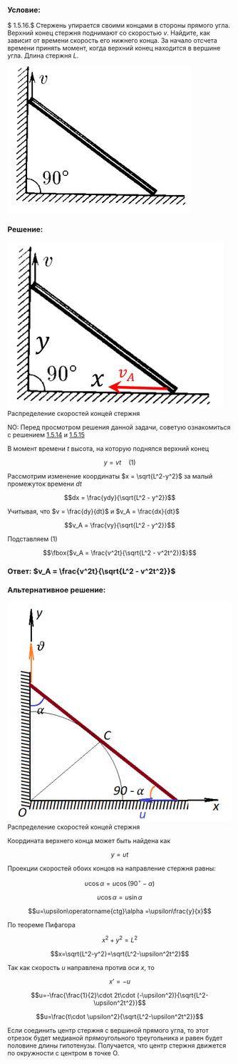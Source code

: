 ###  Условие: 

$ 1.5.16.$ Стержень упирается своими концами в стороны прямого угла. Верхний конец стержня поднимают со скоростью $v$. Найдите, как зависит от времени скорость его нижнего конца. За начало отсчета времени принять момент, когда верхний конец находится в вершине угла. Длина стержня $L$. 

![ К задаче 1.5.16 |411x332, 31%](../../img/1.5.16/statement.png)

###  Решение: 

![ Распределение скоростей концей стержня |486x375, 41%](../../img/1.5.16/draw.png)  Распределение скоростей концей стержня 

NO: Перед просмотром решения данной задачи, советую ознакомиться с решением [1.5.14](../1.5.14) и [1.5.15](../1.5.15)

В момент времени $t$ высота, на которую поднялся верхний конец

$$y = v t\quad(1)$$ 

Рассмотрим изменение координаты $x = \sqrt{L^2-y^2}$ за малый промежуток времени $dt$

$$dx = \frac{ydy}{\sqrt{L^2 - y^2}}$$ 

Учитывая, что $v = \frac{dy}{dt}$ и $v_A = \frac{dx}{dt}$

$$v_A = \frac{vy}{\sqrt{L^2 - y^2}}$$ 

Подставляем $(1)$

$$\fbox{$v_A = \frac{v^2t}{\sqrt{L^2 - v^2t^2}}$}$$ 

###  Ответ: $v_A = \frac{v^2t}{\sqrt{L^2 - v^2t^2}}$

###  Альтернативное решение: 

![ Распределение скоростей концей стержня |524x514, 41%](../../img/1.5.16/draw1.png)  Распределение скоростей концей стержня 

Координата верхнего конца может быть найдена как

$$y=\upsilon t$$

Проекции скоростей обоих концов на направление стержня равны:

$$\upsilon\cos\alpha =u\cos(90^{\circ}-\alpha )$$

$$\upsilon\cos\alpha =u\sin\alpha$$

$$u=\upsilon\operatorname{ctg}\alpha =\upsilon\frac{y}{x}$$

По теореме Пифагора

$$x^2+y^2=L^2$$

$$x=\sqrt{L^2-y^2}=\sqrt{L^2-\upsilon^2t^2}$$

Так как скорость $u$ направлена против оси $x$, то

$$x’=-u$$

$$u=-\frac{\frac{1}{2}\cdot 2t\cdot (-\upsilon^2)}{\sqrt{L^2-\upsilon^2t^2}}$$

$$u=\frac{t\cdot \upsilon^2}{\sqrt{L^2-\upsilon^2t^2}}$$

Если соединить центр стержня с вершиной прямого угла, то этот отрезок будет медианой прямоугольного треугольника и равен будет половине длины гипотенузы. Получается, что центр стержня движется по окружности с центром в точке О.

  

